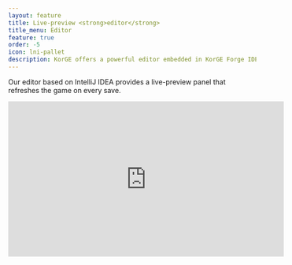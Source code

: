 ```yaml
---
layout: feature
title: Live-preview <strong>editor</strong>
title_menu: Editor
feature: true
order: -5
icon: lni-pallet
description: KorGE offers a powerful editor embedded in KorGE Forge IDE
---
```


Our editor based on IntelliJ IDEA provides a live-preview panel that refreshes the game on every save.

<iframe width="560" height="315" src="https://www.youtube.com/embed/IbsfotheN0Q" frameborder="0" allow="accelerometer; autoplay; clipboard-write; encrypted-media; gyroscope; picture-in-picture" allowfullscreen></iframe>
